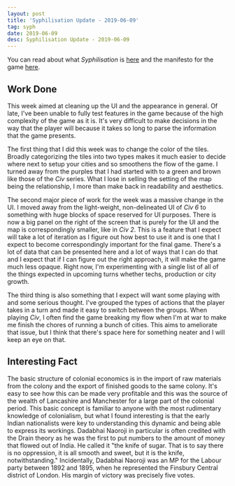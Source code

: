 ```yaml
---
layout: post
title: 'Syphilisation Update - 2019-06-09'
tag: syph
date: 2019-06-09
desc: Syphilisation Update - 2019-06-09
---
```



You can read about what *Syphilisation* is [here](/blog/syph/announce) and the manifesto for the game [here](/blog/syph/manifesto).

## Work Done

This week aimed at cleaning up the UI and the appearance in general. Of late, I've been unable to fully test features in the game because of the high complexity of the game as it is. It's very difficult to make decisions in the way that the player will because it takes so long to parse the information that the game presents.


The first thing that I did this week was to change the color of the tiles. Broadly categorizing the tiles into two types makes it much easier to decide where next to setup your cities and so smoothens the flow of the game. I turned away from the purples that I had started with to a green and brown like those of the *Civ* series. What I lose in selling the setting of the map being the relationship, I more than make back in readability and aesthetics.


The second major piece of work for the week was a massive change in the UI. I moved away from the light-weight, non-delineated UI of *Civ 6* to something with huge blocks of space reserved for UI purposes. There is now a big panel on the right of the screen that is purely for the UI and the map is correspondingly smaller, like in *Civ 2*. This is a feature that I expect will take a lot of iteration as I figure out how best to use it and is one that I expect to become correspondingly important for the final game. There's a lot of data that can be presented here and a lot of ways that I can do that and I expect that if I can figure out the right approach, it will make the game much less opaque. Right now, I'm experimenting with a single list of all of the things expected in upcoming turns whether techs, production or city growth.


The third thing is also something that I expect will want some playing with and some serious thought. I've grouped the types of actions that the player takes in a turn and made it easy to switch between the groups. When playing *Civ*, I often find the game breaking my flow when I'm at war to make me finish the chores of running a bunch of cities. This aims to ameliorate that issue, but I think that there's space here for something neater and I will keep an eye on that.

## Interesting Fact

The basic structure of colonial economics is in the import of raw materials from the colony and the export of finished goods to the same colony. It's easy to see how this can be made very profitable and this was the source of the wealth of Lancashire and Manchester for a large part of the colonial period. This basic concept is familiar to anyone with the most rudimentary knowledge of colonialism, but what I found interesting is that the early Indian nationalists were key to understanding this dynamic and being able to express its workings. Dadabhai Naoroji in particular is often credited with the Drain theory as he was the first to put numbers to the amount of money that flowed out of India. He called it "the knife of sugar. That is to say there is no oppression, it is all smooth and sweet, but it is the knife, notwithstanding." Incidentally, Dadabhai Naoroji was an MP for the Labour party between 1892 and 1895, when he represented the Finsbury Central district of London. His margin of victory was precisely five votes.

